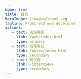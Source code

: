 ```yaml
---
home: true
title: 首页
heroImage: /images/logo2.svg
tagline: Front-end web developer
actions:
   - text: 网站导航
     link: /web/index.html
     type: primary
   - text: 前端笔记
     link: /notes/index.html
     type: secondary
   - text: 面试题
     link: /interview/
     type: secondary
---
```

